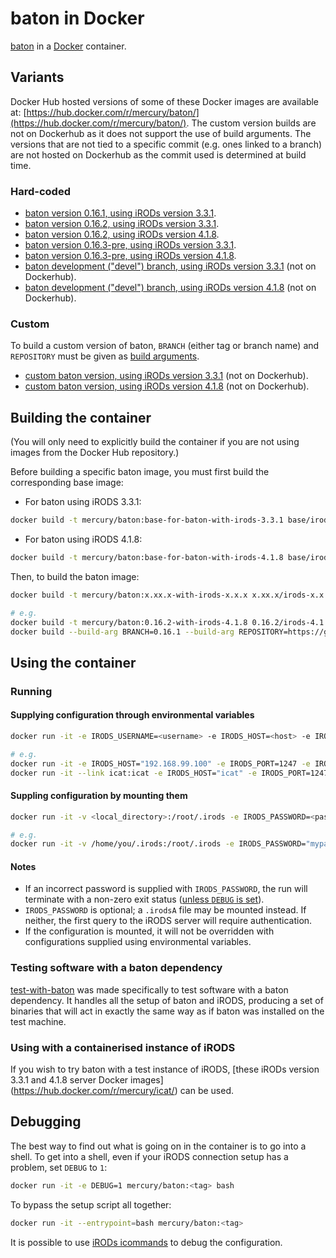 # baton in Docker
[baton](https://github.com/wtsi-npg/baton) in a [Docker](https://www.docker.com/) container.


## Variants
Docker Hub hosted versions of some of these Docker images are available at:
[https://hub.docker.com/r/mercury/baton/](https://hub.docker.com/r/mercury/baton/). The custom version builds are not on
Dockerhub as it does not support the use of build arguments. The versions that are not tied to a specific commit (e.g.
ones linked to a branch) are not hosted on Dockerhub as the commit used is determined at build time.

### Hard-coded
- [baton version 0.16.1, using iRODs version 3.3.1](https://github.com/wtsi-hgi/docker-baton/tree/master/0.16.1/irods-3.3.1).
- [baton version 0.16.2, using iRODs version 3.3.1](https://github.com/wtsi-hgi/docker-baton/tree/master/0.16.2/irods-3.3.1).
- [baton version 0.16.2, using iRODs version 4.1.8](https://github.com/wtsi-hgi/docker-baton/tree/master/0.16.2/irods-4.1.8).
- [baton version 0.16.3-pre, using iRODs version 3.3.1](https://github.com/wtsi-hgi/docker-baton/tree/master/0.16.3-pre/irods-3.3.1).
- [baton version 0.16.3-pre, using iRODs version 4.1.8](https://github.com/wtsi-hgi/docker-baton/tree/master/0.16.3-pre/irods-4.1.8).
- [baton development ("devel") branch, using iRODs version 3.3.1](https://github.com/wtsi-hgi/docker-baton/tree/master/devel/irods-3.3.1) (not on Dockerhub).
- [baton development ("devel") branch, using iRODs version 4.1.8](https://github.com/wtsi-hgi/docker-baton/tree/master/devel/irods-4.4.8) (not on Dockerhub).

### Custom
To build a custom version of baton, ``BRANCH`` (either tag or branch name) and ``REPOSITORY`` must be given as 
[build arguments](https://docs.docker.com/engine/reference/commandline/build/#set-build-time-variables-build-arg).
- [custom baton version, using iRODs version 3.3.1](https://github.com/wtsi-hgi/docker-baton/tree/master/custom/irods-3.3.1) (not on Dockerhub).
- [custom baton version, using iRODs version 4.1.8](https://github.com/wtsi-hgi/docker-baton/tree/master/custom/irods-4.1.8) (not on Dockerhub).


## Building the container
(You will only need to explicitly build the container if you are not using images from the Docker Hub repository.)

Before building a specific baton image, you must first build the corresponding base image:
- For baton using iRODS 3.3.1:
```bash
docker build -t mercury/baton:base-for-baton-with-irods-3.3.1 base/irods-3.3.1
```
- For baton using iRODS 4.1.8:
```bash
docker build -t mercury/baton:base-for-baton-with-irods-4.1.8 base/irods-4.1.8
```

Then, to build the baton image: 
```bash
docker build -t mercury/baton:x.xx.x-with-irods-x.x.x x.xx.x/irods-x.x.x

# e.g.
docker build -t mercury/baton:0.16.2-with-irods-4.1.8 0.16.2/irods-4.1.8
docker build --build-arg BRANCH=0.16.1 --build-arg REPOSITORY=https://github.com/wtsi-npg/baton.git -t mercury/baton:custom-0.16.1-with-irods-3.3.1 custom/irods-3.3.1
```

## Using the container
### Running
#### Supplying configuration through environmental variables
```bash
docker run -it -e IRODS_USERNAME=<username> -e IRODS_HOST=<host> -e IRODS_PORT=<port> -e IRODS_ZONE=<zone> -e IRODS_PASSWORD=<password> mercury/baton:<tag> <baton_command>

# e.g.
docker run -it -e IRODS_HOST="192.168.99.100" -e IRODS_PORT=1247 -e IRODS_USERNAME="rods" -e IRODS_ZONE="iplant" -e IRODS_PASSWORD="rods" mercury/baton:0.16.1-with-irods-3.3.1 baton
docker run -it --link icat:icat -e IRODS_HOST="icat" -e IRODS_PORT=1247 -e IRODS_USERNAME="rods" -e IRODS_ZONE="testZone" -e IRODS_PASSWORD="irods123" mercury/baton:0.16.2-with-irods-4.1.8 baton
```

#### Suppling configuration by mounting them
```bash
docker run -it -v <local_directory>:/root/.irods -e IRODS_PASSWORD=<password> mercury/baton:<tag> <baton_command>

# e.g.
docker run -it -v /home/you/.irods:/root/.irods -e IRODS_PASSWORD="mypassword" mercury/baton:0.16.1-with-irods-3.3.1 baton
```

#### Notes
- If an incorrect password is supplied with `IRODS_PASSWORD`, the run will terminate with a non-zero exit status 
([unless `DEBUG` is set](#debugging)).
- `IRODS_PASSWORD` is optional; a `.irodsA` file may be mounted instead. If neither, the first query to the iRODS server 
will require authentication.
- If the configuration is mounted, it will not be overridden with configurations supplied using environmental variables.


### Testing software with a baton dependency
[test-with-baton](https://github.com/wtsi-hgi/test-with-baton) was made specifically to test software with a baton 
dependency. It handles all the setup of baton and iRODS, producing a set of binaries that will act in exactly the same 
way as if baton was installed on the test machine.


### Using with a containerised instance of iRODS
If you wish to try baton with a test instance of iRODS, [these iRODs version 3.3.1 and 4.1.8 server Docker images]
(https://hub.docker.com/r/mercury/icat/) can be used.


## Debugging
The best way to find out what is going on in the container is to go into a shell. To get into a shell, even if your 
iRODS connection setup has a problem, set `DEBUG` to `1`:
```bash
docker run -it -e DEBUG=1 mercury/baton:<tag> bash
```
To bypass the setup script all together:
```bash
docker run -it --entrypoint=bash mercury/baton:<tag>
```

It is possible to use [iRODs icommands](https://docs.irods.org/master/icommands/user/) to debug the configuration.
